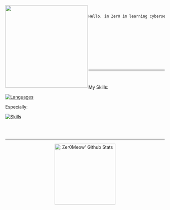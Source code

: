 <div>
<img align="left" height="260vh" src="">
</div>


```diff

Hello, im Zer0 im learning cybersecurity and stuff, and i like throwing bricks at homeless people :3


```
<br><br>

<br><br><br><br><br>

-----

<br>

My Skills:

[![Languages](https://skillicons.dev/icons?i=py,ruby,html,rust)](https://skillicons.dev)

Especially:

[![Skills](https://skillicons.dev/icons?i=linux,arch,debian)](https://skillicons.dev) 

<br><br>

------
<div align="center">
<p align="center">
    <a href="https://github.com/anuraghazra/github-readme-stats"><img alt="Zer0Meow' Github Stats" src="https://github-readme-stats.vercel.app/api?username=Zer0Meow&show_icons=true&count_private=true&theme=highcontrast" height="192px"/>
    </a>
